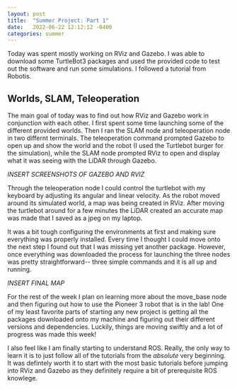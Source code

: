 ```yaml
---
layout: post
title:  "Summer Project: Part 1"
date:   2022-06-22 12:12:12 -0400
categories: summer
---
```


Today was spent mostly working on RViz and Gazebo. I was able to download some TurtleBot3 packages and used the provided code to test out the software 
and run some simulations. I followed a tutorial from Robotis. 

## Worlds, SLAM, Teleoperation  
The main goal of today was to find out how RViz and Gazebo work in conjunction with each other. I first spent some time launching some of the different 
provided worlds. Then I ran the SLAM node and teleoperation node in two differnt terminals. The teleoperation command prompted Gazebo to open up and 
show the world and the robot (I used the Turtlebot burger for the simulation), while the SLAM node prompted RViz to open and display what it was seeing with
the LiDAR through Gazebo. 

*INSERT SCREENSHOTS OF GAZEBO AND RVIZ* 

Through the teleoperation node I could control the turtlebot with my keyboard by adjusting its angular and linear velocity. As the robot moved around its 
simulated world, a map was being created in RViz. After moving the turtlebot around for a few minutes the LiDAR created an accurate map was made that I saved
as a jpeg on my laptop. 

It was a bit tough configuring the environments at first and making sure everything was properly installed. Every time I thought I could move onto the next 
step I found out that I was missing yet another package. However, once everything was downloaded the process for launching the three nodes was pretty 
straightforward-- three simple commands and it is all up and running. 

*INSERT FINAL MAP* 

For the rest of the week I plan on learning more about the move_base node and then figuring out how to use the Pioneer 3 robot that is in the lab! One of my
least favorite parts of starting any new project is getting all the packages downloaded onto my machine and figuring out their different versions and dependencies. 
Luckily, things are moving swiftly and a lot of progress was made this week!

I also feel like I am finally starting to understand ROS. Really, the only way to learn it is to just follow all of the tutorials from the *absolute* very beginning.
It was defintely worth it to start with the most basic tutorials before jumping into RViz and Gazebo as they definitely require a bit of prerequisite ROS 
knowlege. 
